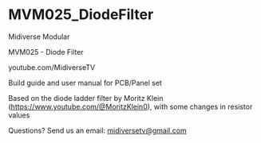 # MVM025_DiodeFilter

Midiverse Modular

MVM025 - Diode Filter

youtube.com/MidiverseTV

Build guide and user manual for PCB/Panel set

Based on the diode ladder filter by Moritz Klein (https://www.youtube.com/@MoritzKlein0), with some changes in resistor values

Questions? Send us an email: midiversetv@gmail.com
